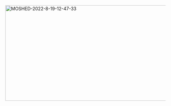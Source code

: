 <img src="https://github.com/user-attachments/assets/b3b222e7-5eee-418c-88c6-acb995f8371b" alt="MOSHED-2022-8-19-12-47-33" width="600" height="300">
